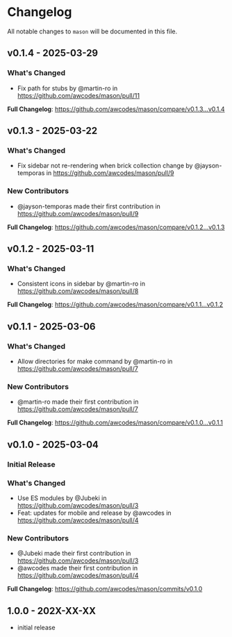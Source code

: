 # Changelog

All notable changes to `mason` will be documented in this file.

## v0.1.4 - 2025-03-29

### What's Changed

* Fix path for stubs by @martin-ro in https://github.com/awcodes/mason/pull/11

**Full Changelog**: https://github.com/awcodes/mason/compare/v0.1.3...v0.1.4

## v0.1.3 - 2025-03-22

### What's Changed

* Fix sidebar not re-rendering when brick collection change by @jayson-temporas in https://github.com/awcodes/mason/pull/9

### New Contributors

* @jayson-temporas made their first contribution in https://github.com/awcodes/mason/pull/9

**Full Changelog**: https://github.com/awcodes/mason/compare/v0.1.2...v0.1.3

## v0.1.2 - 2025-03-11

### What's Changed

* Consistent icons in sidebar by @martin-ro in https://github.com/awcodes/mason/pull/8

**Full Changelog**: https://github.com/awcodes/mason/compare/v0.1.1...v0.1.2

## v0.1.1 - 2025-03-06

### What's Changed

* Allow directories for make command by @martin-ro in https://github.com/awcodes/mason/pull/7

### New Contributors

* @martin-ro made their first contribution in https://github.com/awcodes/mason/pull/7

**Full Changelog**: https://github.com/awcodes/mason/compare/v0.1.0...v0.1.1

## v0.1.0 - 2025-03-04

### Initial Release

### What's Changed

* Use ES modules by @Jubeki in https://github.com/awcodes/mason/pull/3
* Feat: updates for mobile and release by @awcodes in https://github.com/awcodes/mason/pull/4

### New Contributors

* @Jubeki made their first contribution in https://github.com/awcodes/mason/pull/3
* @awcodes made their first contribution in https://github.com/awcodes/mason/pull/4

**Full Changelog**: https://github.com/awcodes/mason/commits/v0.1.0

## 1.0.0 - 202X-XX-XX

- initial release
